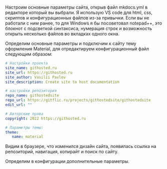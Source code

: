 

Настроим основные параметры сайта, открыв файл mkdocs.yml в редакторе который вы выбрали. Я использую VS code для html, css, скриптов и конфигурационных файлов из-за привычки. Если вы не работали с ним ранее, то для Windows я бы посоветовал notepad++, это блокнот с подсветкой синтаксиса, нумерация строк и возможность открыть несколько файлов во вкладках одного окна.

Определим основные параметры и подключим к сайту тему оформления Material, для отредактируем конфигурационный файл следующим образом:

```yaml
# Настройки проекта
site_name: githosted.ru    
site_url: https://githosted.ru
site_author: Vasilii Pavlov
site_description: Create site to host documentation 

# настройки репозитория
repo_name: githostedsite
repo_url: https://gitflic.ru/projects/githostedsite/githostedsite
edit_url: ""

# Авторские права
copyright: 2022 https://githosted.ru

# Параметры темы:
theme: 
   name: material
```

Видим в браузере, что изменился дизайн сайта, появилась ссылка на репозиторий, навигация, копирайт и поиск по сайту. 

Определим в конфигурации дополнительные параметры. 









